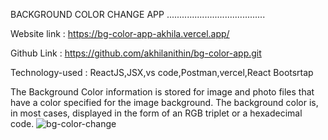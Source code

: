 
BACKGROUND COLOR CHANGE APP
.......................................

Website link   : https://bg-color-app-akhila.vercel.app/

Github Link   : https://github.com/akhilanithin/bg-color-app.git

Technology-used : ReactJS,JSX,vs code,Postman,vercel,React Bootsrtap

The Background Color information is stored for image and photo files that have a color specified for the image background. The background color is, in most cases, displayed in the form of an RGB triplet or a hexadecimal code.
![bg-color-change](https://github.com/akhilanithin/bg-color-app/assets/122517142/e2dc5af1-a710-448a-b112-12518332a4ac)

	
	
